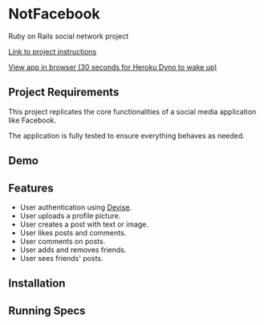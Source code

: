 # NotFacebook

Ruby on Rails social network project

[Link to project instructions](https://www.theodinproject.com/paths/full-stack-ruby-on-rails/courses/ruby-on-rails/lessons/final-project)

[View app in browser (30 seconds for Heroku Dyno to wake up)](https://berube-notfacebook.herokuapp.com/)

## Project Requirements

This project replicates the core functionalities of a social media application like Facebook. 

The application is fully tested to ensure everything behaves as needed.

## Demo

## Features

- User authentication using [Devise](https://github.com/heartcombo/devise).
- User uploads a profile picture.
- User creates a post with text or image.
- User likes posts and comments.
- User comments on posts.
- User adds and removes friends.
- User sees friends' posts.

## Installation

## Running Specs
